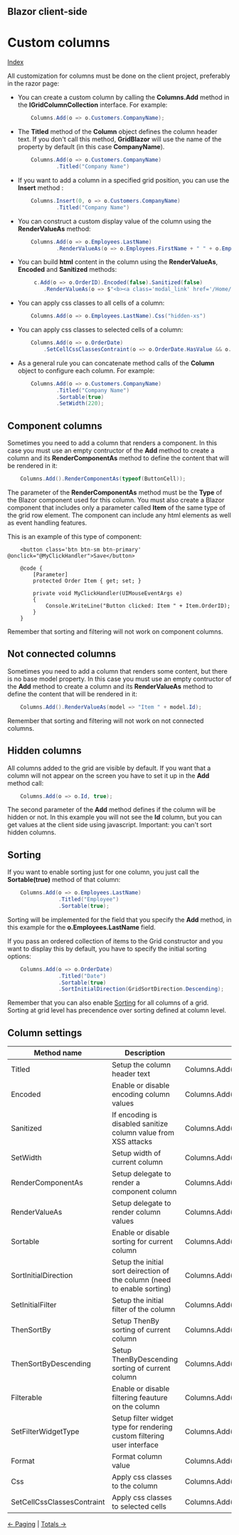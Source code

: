 ## Blazor client-side

# Custom columns

[Index](Documentation.md)

All customization for columns must be done on the client project, preferably in the razor page:

* You can create a custom column by calling the **Columns.Add** method in the **IGridColumnCollection** interface. For example:

    ```c#
        Columns.Add(o => o.Customers.CompanyName);
    ```

* The **Titled** method of the **Column** object defines the column header text. If you don't call this method, **GridBlazor** will use the name of the property by default (in this case **CompanyName**).

    ```c#
        Columns.Add(o => o.Customers.CompanyName)
                .Titled("Company Name")
    ```

* If you want to add a column in a specified grid position, you can use the **Insert** method :

    ```c#
        Columns.Insert(0, o => o.Customers.CompanyName)
                .Titled("Company Name")
    ```

* You can construct a custom display value of the column using the **RenderValueAs** method:

    ```c#
        Columns.Add(o => o.Employees.LastName)
                .RenderValueAs(o => o.Employees.FirstName + " " + o.Employees.LastName)
    ```

* You can build **html** content in the column using the **RenderValueAs**, **Encoded** and **Sanitized** methods:

    ```c#
         c.Add(o => o.OrderID).Encoded(false).Sanitized(false)
        	.RenderValueAs(o => $"<b><a class='modal_link' href='/Home/Edit/{o.OrderID}'>Edit</a></b>");
    ```

* You can apply css classes to all cells of a column:

    ```c#
        Columns.Add(o => o.Employees.LastName).Css("hidden-xs")
    ```

* You can apply css classes to selected cells of a column:

    ```c#
        Columns.Add(o => o.OrderDate)
            .SetCellCssClassesContraint(o => o.OrderDate.HasValue && o.OrderDate.Value >= DateTime.Parse("1997-01-01") ? "red" : "")
    ```

* As a general rule you can concatenate method calls of the **Column** object to configure each column. For example:

    ```c#
        Columns.Add(o => o.Customers.CompanyName)
                .Titled("Company Name")
                .Sortable(true)
                .SetWidth(220);
    ```

## Component columns

Sometimes you need to add a column that renders a component. In this case you must use an empty contructor of the **Add** method to create a column and its **RenderComponentAs** method to define the content that will be rendered in it:

```c#
    Columns.Add().RenderComponentAs(typeof(ButtonCell));
```

The parameter of the **RenderComponentAs** method must be the **Type** of the Blazor component used for this column.
You must also create a Blazor component that includes only a parameter called **Item** of the same type of the grid row element.
The component can include any html elements as well as event handling features.

This is an example of this type of component:

```razor
    <button class='btn btn-sm btn-primary' @onclick="@MyClickHandler">Save</button>

    @code {
        [Parameter]
        protected Order Item { get; set; }

        private void MyClickHandler(UIMouseEventArgs e)
        {
            Console.WriteLine("Button clicked: Item " + Item.OrderID);
        }
    }
```

Remember that sorting and filtering will not work on component columns.

## Not connected columns

Sometimes you need to add a column that renders some content, but there is no base model property. In this case you must use an empty contructor of the **Add** method to create a column and its **RenderValueAs** method to define the content that will be rendered in it:

```c#
    Columns.Add().RenderValueAs(model => "Item " + model.Id);
```
Remember that sorting and filtering will not work on not connected columns.

## Hidden columns

All columns added to the grid are visible by default. If you want that a column will not appear on the screen you have to set it up in the **Add** method call:

```c#
    Columns.Add(o => o.Id, true);
```
The second parameter of the **Add** method defines if the column will be hidden or not. 
In this example you will not see the **Id** column, but you can get values at the client side using javascript. 
Important: you can't sort hidden columns.

## Sorting

If you want to enable sorting just for one column, you just call the **Sortable(true)** method of that column:

```c#
    Columns.Add(o => o.Employees.LastName)
                .Titled("Employee")
                .Sortable(true);
```

Sorting will be implemented for the field that you specify the **Add** method, in this example for the **o.Employees.LastName** field.

If you pass an ordered collection of items to the Grid constructor and you want to display this by default, you have to specify the initial sorting options:

```c#
    Columns.Add(o => o.OrderDate)
                .Titled("Date")
                .Sortable(true)
                .SortInitialDirection(GridSortDirection.Descending);
```

Remember that you can also enable [Sorting](Sorting.md) for all columns of a grid. Sorting at grid level has precendence over sorting defined at column level.

## Column settings

Method name | Description | Example
------------- | ----------- | -------
Titled | Setup the column header text | Columns.Add(x=>x.Name).Titled("Name of product");
Encoded | Enable or disable encoding column values | Columns.Add(x=>x.Name).Encoded(false);
Sanitized | If encoding is disabled sanitize column value from XSS attacks | Columns.Add(x=>x.Name).Encoded(false).Sanitize(false);
SetWidth | Setup width of current column | Columns.Add(x=>x.Name).SetWidth("30%");
RenderComponentAs | Setup delegate to render a component column | Columns.Add().RenderComponentAs(typeof(ButtonCell));
RenderValueAs | Setup delegate to render column values | Columns.Add(x=>x.Name).RenderValueAs(o => o.Employees.FirstName + " " + o.Employees.LastName);
Sortable | Enable or disable sorting for current column | Columns.Add(x=>x.Name).Sortable(true);
SortInitialDirection | Setup the initial sort deirection of the column (need to enable sorting) | Columns.Add(x=>x.Name).Sortable(true).SortInitialDirection(GridSortDirection.Descending);
SetInitialFilter | Setup the initial filter of the column | Columns.Add(x=>x.Name).Filterable(true).SetInitialFilter(GridFilterType.Equals, "some name");
ThenSortBy | Setup ThenBy sorting of current column | Columns.Add(x=>x.Name).Sortable(true).ThenSortBy(x=>x.Date);
ThenSortByDescending | Setup ThenByDescending sorting of current column | Columns.Add(x=>x.Name).Sortable(true).ThenSortBy(x=>x.Date).ThenSortByDescending(x=>x.Description);
Filterable | Enable or disable filtering feauture on the column | Columns.Add(x=>x.Name).Filterable(true);
SetFilterWidgetType | Setup filter widget type for rendering custom filtering user interface | Columns.Add(x=>x.Name).Filterable(true).SetFilterWidgetType("MyFilter");
Format | Format column value | Columns.Add(o => o.OrderDate).Format("{0:dd/MM/yyyy}");
Css | Apply css classes to the column | Columns.Add(x => x.Number).Css("hidden-xs");
SetCellCssClassesContraint | Apply css classes to selected cells | Columns.Add(x => x.Number).SetCellCssClassesContraint(x => x.Number < 0 ? "red" : "black");


[<- Paging](Paging.md) | [Totals ->](Totals.md)